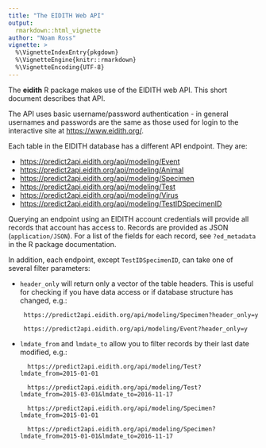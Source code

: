 ```yaml
---
title: "The EIDITH Web API"
output: 
  rmarkdown::html_vignette
author: "Noam Ross"
vignette: >
  %\VignetteIndexEntry{pkgdown}
  %\VignetteEngine{knitr::rmarkdown}
  %\VignetteEncoding{UTF-8}
---
```

  


The **eidith** R package makes use of the EIDITH web API.  This short document
describes that API.

The API uses basic username/password authentication - in general usernames
and passwords are the same as those used for login to the interactive site at
https://www.eidith.org/.

Each table in the EIDITH database has a different API endpoint.  They are:

- https://predict2api.eidith.org/api/modeling/Event
- https://predict2api.eidith.org/api/modeling/Animal
- https://predict2api.eidith.org/api/modeling/Specimen
- https://predict2api.eidith.org/api/modeling/Test
- https://predict2api.eidith.org/api/modeling/Virus
- https://predict2api.eidith.org/api/modeling/TestIDSpecimenID

Querying an endpoint using an EIDITH account credentials will provide all records
that account has access to.  Records are provided as JSON (`application/JSON`).
For a list of the fields for each record, see `?ed_metadata` in the R package documentation.

In addition, each endpoint, except `TestIDSpecimenID`, can take one of several
filter parameters:

-  `header_only` will return only a vector of the table headers. This is useful
for checking if you have data access or if database structure has changed, e.g.:

        https://predict2api.eidith.org/api/modeling/Specimen?header_only=y
        
        https://predict2api.eidith.org/api/modeling/Event?header_only=y
        
- `lmdate_from` and `lmdate_to` allow you to filter records by their last date
   modified, e.g.:

        https://predict2api.eidith.org/api/modeling/Test?lmdate_from=2015-01-01
        
        https://predict2api.eidith.org/api/modeling/Test?lmdate_from=2015-03-01&lmdate_to=2016-11-17
        
        https://predict2api.eidith.org/api/modeling/Specimen?lmdate_from=2015-01-01
        
        https://predict2api.eidith.org/api/modeling/Specimen?lmdate_from=2015-01-01&lmdate_to=2016-11-17
 

